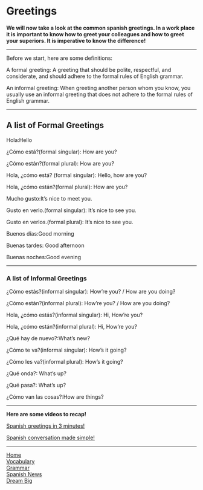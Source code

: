 <h1>Greetings</h1>
<p><strong>We will now take a look at the common spanish greetings. In a work place it is important to know how to greet your colleagues and how to greet your superiors. It is imperative to know the difference!</strong></p>
<hr>
<p>Before we start, here are some definitions:</p>
<p>A formal greeting: A greeting that should be polite, respectful, and considerate, and should adhere to the formal rules of English grammar.</p>
<p>An informal greeting: When greeting another person whom you know, you usually use an informal greeting that does not adhere to the formal rules of English grammar.</p>

<hr>
<h2>A list of Formal Greetings</h2>
<p>Hola:Hello</p>
<p>¿Cómo está?(formal singular):	How are you?</p>
<p>¿Cómo están?(formal plural):	How are you?</p>
<p>Hola, ¿cómo está? (formal singular):	Hello, how are you?</p>
<p>Hola, ¿cómo están?(formal plural):	How are you?</p>
<p>Mucho gusto:It’s nice to meet you.</p>
<p>Gusto en verlo.(formal singular):	It’s nice to see you.
<p>Gusto en verlos.(formal plural):	It’s nice to see you.</p>
<p>Buenos días:Good morning</p>
<p>Buenas tardes: Good afternoon</p>
<p>Buenas noches:Good evening</p>
<hr>
<h3>A list of Informal Greetings</h3>
<p>¿Cómo estás?(informal singular):	How’re you? / How are you doing?</p>
¿Cómo están?(informal plural):	How’re you? / How are you doing?</p>
<p>Hola, ¿cómo estás?(informal singular):	Hi, How’re you?</p>
<p>Hola, ¿cómo están?(informal plural):	Hi, How’re you?</p>
<p>¿Qué hay de nuevo?:What’s new?</p>
<p>¿Cómo te va?(informal singular):	How’s it going?</p>
<p>¿Cómo les va?(informal plural):	How’s it going?</p>
<p>¿Qué onda?: What’s up?</p>
<p>¿Qué pasa?: What’s up?</p>
<p>¿Cómo van las cosas?:How are things?</p>


<hr>
<strong> Here are some videos to recap! </strong>
<p>
<a href="https://www.youtube.com/watch?v=SoPiuMh6lnQ"> Spanish greetings in 3 minutes! </a>
  </p>
<p>
<a href="https://www.youtube.com/watch?v=H-84u9D3Qpc"> Spanish conversation made simple! </a>
  </p>  

<hr>
<p><a href="index.html">Home</a><br />
<a href="page2.html">Vocabulary</a><br />
 <a href="page3.html">Grammar</a><br />
 <a href="page5.html">Spanish News</a><br />
<a href="page6.html">Dream Big</a></p>

